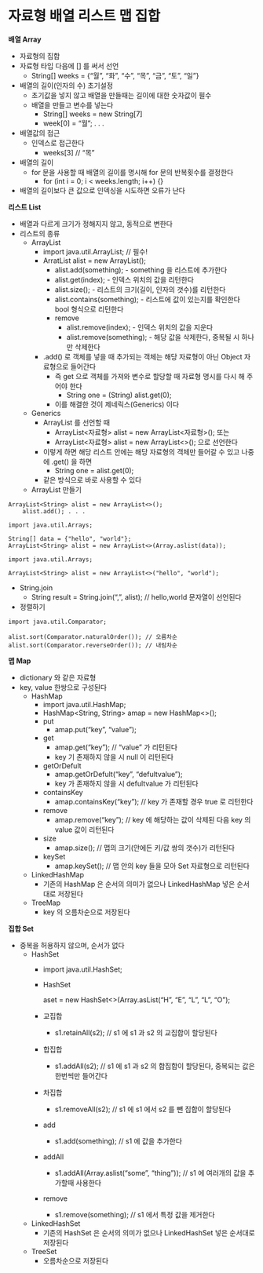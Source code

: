 # 자료형 배열 리스트 맵 집합

**배열 Array**

- 자료형의 집합
- 자료형 타입 다음에 [] 를 써서 선언
    - String[] weeks = {“월”, “화”, “수”, “목”, “금”, “토”, “일”}
- 배열의 길이(인자의 수) 초기설정
    - 초기값을 넣지 않고 배열을 만들때는 길이에 대한 숫자값이 필수
    - 배열을 만들고 변수를 넣는다
        - String[] weeks = new String[7]
        - week[0] = “월”; . . .
- 배열값의 접근
    - 인덱스로 접근한다
        - weeks[3] // “목”
- 배열의 길이
    - for 문을 사용할 때 배열의 길이를 명시해 for 문의 반복횟수를 결정한다
        - for (int i = 0; i < weeks.length; i++) {}
- 배열의 길이보다 큰 값으로 인덱싱을 시도하면 오류가 난다

**리스트 List**

- 배열과 다르게 크기가 정해지지 않고, 동적으로 변한다
- 리스트의 종류
    - ArrayList
        - import java.util.ArrayList; // 필수!
        - ArratList alist = new ArrayList();
            - alist.add(something); - something 을 리스트에 추가한다
            - alist.get(index); - 인덱스 위치의 값을 리턴한다
            - alist.size(); - 리스트의 크기(길이, 인자의 갯수)를 리턴한다
            - alist.contains(something); - 리스트에 값이 있는지를 확인한다 bool 형식으로 리턴한다
            - remove
                - alist.remove(index); - 인덱스 위치의 값을 지운다
                - alist.remove(something); - 해당 값을 삭제한다, 중복될 시 하나만 삭제한다
        - .add() 로 객체를 넣을 때 추가되는 객체는 해당 자료형이 아닌 Object 자료형으로 들어간다
            - 즉 get 으로 객체를 가져와 변수로 할당할 때 자료형 명시를 다시 해 주어야 한다
                - String one = (String) alist.get(0);
            - 이를 해결한 것이 제네릭스(Generics) 이다
    - Generics
        - ArrayList 를 선언할 때
            - ArrayList<자료형> alist = new ArrayList<자료형>(); 또는
            - ArrayList<자료형> alist = new ArrayList<>(); 으로 선언한다
        - 이렇게 하면 해당 리스트 안에는 해당 자료형의 객체만 들어갈 수 있고 나중에 .get() 을 하면
            - String one = alist.get(0);
        - 같은 방식으로 바로 사용할 수 있다
    - ArrayList 만들기

```
ArrayList<String> alist = new ArrayList<>();
    alist.add(); . . .
```

```
import java.util.Arrays;

String[] data = {"hello", "world"};
ArrayList<String> alist = new ArrayList<>(Array.aslist(data));
```

```
import java.util.Arrays;

ArrayList<String> alist = new ArrayList<>("hello", "world");
```

- String.join
    - String result = String.join(“,”, alist); // hello,world 문자열이 선언된다
- 정렬하기

```
import java.util.Comparator;

alist.sort(Comparator.naturalOrder()); // 오름차순
alist.sort(Comparator.reverseOrder()); // 내림차순
```

**맵 Map**

- dictionary 와 같은 자료형
- key, value 한쌍으로 구성된다
    - HashMap
        - import java.util.HashMap;
        - HashMap<String, String> amap = new HashMap<>();
        - put
            - amap.put(“key”, “value”);
        - get
            - amap.get(“key”); // “value” 가 리턴된다
            - key 기 존재하지 않을 시 null 이 리턴된다
        - getOrDefult
            - amap.getOrDefult(“key”, “defultvalue”);
            - key 가 존재하지 않을 시 defultvalue 가 리턴된다
        - containsKey
            - amap.containsKey(“key”); // key 가 존재할 경우 true 로 리턴한다
        - remove
            - amap.remove(“key”); // key 에 해당하는 값이 삭제된 다음 key 의 value 값이 리턴된다
        - size
            - amap.size(); // 맵의 크기(안에든 키/값 쌍의 갯수)가 리턴된다
        - keySet
            - amap.keySet(); // 맵 안의 key 들을 모아 Set 자료형으로 리턴된다
    - LinkedHashMap
        - 기존의 HashMap 은 순서의 의미가 없으나 LinkedHashMap 넣은 순서대로 저장된다
    - TreeMap
        - key 의 오름차순으로 저장된다

**집합 Set**

- 중복을 허용하지 않으며, 순서가 없다
    - HashSet
        - import java.util.HashSet;
        - HashSet
            
            aset = new HashSet<>(Array.asList(“H”, “E”, “L”, “L”, “O”);
            
        - 교집합
            - s1.retainAll(s2); // s1 에 s1 과 s2 의 교집합이 할당된다
        - 합집합
            - s1.addAll(s2); // s1 에 s1 과 s2 의 합집합이 할당된다, 중복되는 값은 한번씩만 들어간다
        - 차집합
            - s1.removeAll(s2); // s1 에 s1 에서 s2 를 뺀 집합이 할당된다
        - add
            - s1.add(something); // s1 에 값을 추가한다
        - addAll
            - s1.addAll(Array.aslist(“some”, “thing”)); // s1 에 여러개의 값을 추가할때 사용한다
        - remove
            - s1.remove(something); // s1 에서 특정 값을 제거한다
    - LinkedHashSet
        - 기존의 HashSet 은 순서의 의미가 없으나 LinkedHashSet 넣은 순서대로 저장된다
    - TreeSet
        - 오름차순으로 저장된다
